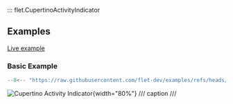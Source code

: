 ::: flet.CupertinoActivityIndicator

## Examples

[Live example](https://flet-controls-gallery.fly.dev/displays/cupertinoactivityindicator)

### Basic Example

```python
--8<-- "https://raw.githubusercontent.com/flet-dev/examples/refs/heads/v1-docs/python/controls/cupertino-information-displays/cupertino-activity-indicator-example.py"
```

![Cupertino Activity Indicator](https://github.com/flet-dev/examples/blob/v1-docs/python/controls/cupertino-activity-indicator/basic-cupertino-activity-indicator.png){width="80%"}
/// caption
///
